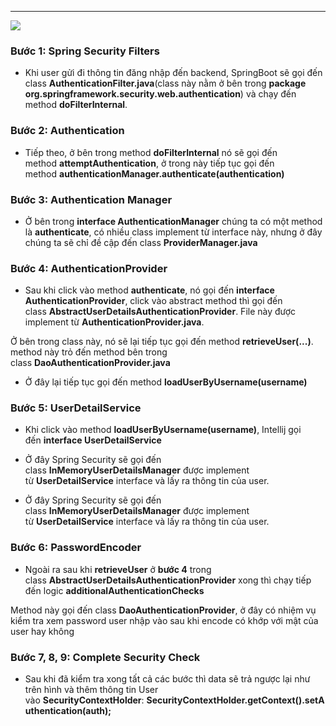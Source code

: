 

---
![](https://images.viblo.asia/3d6e20d9-8e39-4968-bf3a-1b31dd945488.png)


### Bước 1: Spring Security Filters

- Khi user gửi đi thông tin đăng nhập đến backend, SpringBoot sẽ gọi đến class **AuthenticationFilter.java**(class này nằm ở bên trong **package org.springframework.security.web.authentication**) và chạy đến method **doFilterInternal**.

### Bước 2: Authentication

- Tiếp theo, ở bên trong method **doFilterInternal** nó sẽ gọi đến method **attemptAuthentication**, ở trong này tiếp tục gọi đến method **authenticationManager.authenticate(authentication)**


### Bước 3: Authentication Manager

- Ở bên trong **interface AuthenticationManager** chúng ta có một method là **authenticate**, có nhiều class implement từ interface này, nhưng ở đây chúng ta sẽ chỉ đề cập đến class **ProviderManager.java**


### Bước 4: AuthenticationProvider

- Sau khi click vào method **authenticate**, nó gọi đến **interface AuthenticationProvider**, click vào abstract method thì gọi đến class **AbstractUserDetailsAuthenticationProvider**. File này được implement từ **AuthenticationProvider.java**.

Ở bên trong class này, nó sẽ lại tiếp tục gọi đến method **retrieveUser(...)**. method này trỏ đến method bên trong class **DaoAuthenticationProvider.java**


- Ở đây lại tiếp tục gọi đến method **loadUserByUsername(username)**

### Bước 5: UserDetailService

- Khi click vào method **loadUserByUsername(username)**, Intellij gọi đến **interface UserDetailService**

- Ở đây Spring Security sẽ gọi đến class **InMemoryUserDetailsManager** được implement từ **UserDetailService** interface và lấy ra thông tin của user.
- Ở đây Spring Security sẽ gọi đến class **InMemoryUserDetailsManager** được implement từ **UserDetailService** interface và lấy ra thông tin của user.

### Bước 6: PasswordEncoder

- Ngoài ra sau khi **retrieveUser** ở **bước 4** trong class **AbstractUserDetailsAuthenticationProvider** xong thì chạy tiếp đến logic **additionalAuthenticationChecks**

Method này gọi đến class **DaoAuthenticationProvider**, ở đây có nhiệm vụ kiểm tra xem password user nhập vào sau khi encode có khớp với mật của user hay không


### Bước 7, 8, 9: Complete Security Check

- Sau khi đã kiểm tra xong tất cả các bước thì data sẽ trả ngược lại như trên hình và thêm thông tin User vào **SecurityContextHolder**: **SecurityContextHolder.getContext().setAuthentication(auth);**